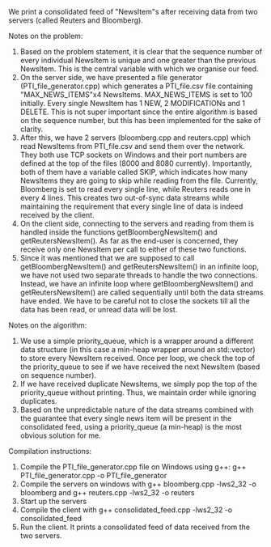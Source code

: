 We print a consolidated feed of "NewsItem"s after receiving data from two servers (called Reuters and Bloomberg).

Notes on the problem:
1. Based on the problem statement, it is clear that the sequence number of every individual NewsItem is unique and one greater than the previous NewsItem. This is the central variable with which we organise our feed.
2. On the server side, we have presented a file generator (PTI_file_generator.cpp) which generates a PTI_file.csv file containing "MAX_NEWS_ITEMS"x4 NewsItems. MAX_NEWS_ITEMS is set to 100 initially. Every single NewsItem has 1 NEW, 2 MODIFICATIONs and 1 DELETE. This is not super important since the entire algorithm is based on the sequence number, but this has been implemented for the sake of clarity.
3. After this, we have 2 servers (bloomberg.cpp and reuters.cpp) which read NewsItems from PTI_file.csv and send them over the network. They both use TCP sockets on Windows and their port numbers are defined at the top of the files (8000 and 8080 currently). Importantly, both of them have a variable called SKIP, which indicates how many NewsItems they are going to skip while reading from the file. Currently, Bloomberg is set to read every single line, while Reuters reads one in every 4 lines. This creates two out-of-sync data streams while maintaining the requirement that every single line of data is indeed received by the client.
4. On the client side, connecting to the servers and reading from them is handled inside the functions getBloombergNewsItem() and getReutersNewsItem(). As far as the end-user is concerned, they receive only one NewsItem per call to either of these two functions.
5. Since it was mentioned that we are supposed to call getBloombergNewsItem() and getReutersNewsItem() in an infinite loop, we have not used two separate threads to handle the two connections. Instead, we have an infinite loop where getBloombergNewsItem() and getReutersNewsItem() are called sequentially until both the data streams have ended. We have to be careful not to close the sockets till all the data has been read, or unread data will be lost.

Notes on the algorithm:
1. We use a simple priority_queue, which is a wrapper around a different data structure (in this case a min-heap wrapper around an std::vector) to store every NewsItem received. Once per loop, we check the top of the priority_queue to see if we have received the next NewsItem (based on sequence number).
2. If we have received duplicate NewsItems, we simply pop the top of the priority_queue without printing. Thus, we maintain order while ignoring duplicates.
3. Based on the unpredictable nature of the data streams combined with the guarantee that every single news item will be present in the consolidated feed, using a priority_queue (a min-heap) is the most obvious solution for me.

Compilation instructions:
1. Compile the PTI_file_generator.cpp file on Windows using g++: g++ PTI_file_generator.cpp -o PTI_file_generator
2. Compile the servers on windows with g++ bloomberg.cpp -lws2_32 -o bloomberg and g++ reuters.cpp -lws2_32 -o reuters
3. Start up the servers
4. Compile the client with g++ consolidated_feed.cpp -lws2_32 -o consolidated_feed
5. Run the client. It prints a consolidated feed of data received from the two servers.
